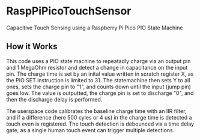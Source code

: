 # RaspPiPicoTouchSensor
Capacitive Touch Sensing using a Raspberry Pi Pico PIO State Machine

## How it Works
This code uses a PIO state machine to repeatadly charge via an output pin and 1 MegaOhm resistor and detect a change in capacitance on the input pin.  The charge time is set by an inital value written in scratch register X, as the PIO SET instruction is limited to 31.  The statemachine then sets Y to all ones, sets the charge pin to "1", and counts down until the input (jump pin) goes low.  The value is outputted, the charge pin is set to discharge "0", and then the discharge delay is performed.

The userspace code calibrates the baseline charge time with an IIR filter, and if a difference (here 500 cyles or 4 us) in the charge time is detected a touch even is registered.  The touch detection is debounced via a time delay gate, as a single human touch event can trigger multiple detections.
